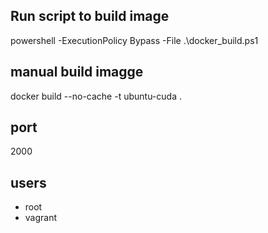 ## Run script to build image
powershell -ExecutionPolicy Bypass -File .\docker_build.ps1

## manual build imagge
docker build --no-cache -t ubuntu-cuda . 

## port
2000

## users
- root
- vagrant